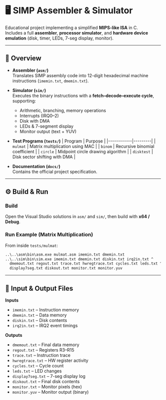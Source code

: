 # 🖥️ SIMP Assembler & Simulator

Educational project implementing a simplified **MIPS-like ISA** in C.  
Includes a full **assembler**, **processor simulator**, and **hardware device emulation** (disk, timer, LEDs, 7-seg display, monitor).

---

## 📌 Overview
- **Assembler (`asm/`)**  
  Translates SIMP assembly code into 12-digit hexadecimal machine instructions (`imemin.txt`, `dmemin.txt`).

- **Simulator (`sim/`)**  
  Executes the binary instructions with a **fetch–decode–execute cycle**, supporting:
  - Arithmetic, branching, memory operations  
  - Interrupts (IRQ0–2)  
  - Disk with DMA  
  - LEDs & 7-segment display  
  - Monitor output (text + YUV)

- **Test Programs (`tests/`)**
  | Program    | Purpose |
  |------------|---------|
  | `mulmat`   | Matrix multiplication using MAC |
  | `binom`    | Recursive binomial coefficient |
  | `circle`   | Midpoint circle drawing algorithm |
  | `disktest` | Disk sector shifting with DMA |

- **Documentation (`docs/`)**  
  Contains the official project specification.

---

## ⚙️ Build & Run

### Build
Open the Visual Studio solutions in `asm/` and `sim/`, then build with **x64 / Debug**.

### Run Example (Matrix Multiplication)
From inside `tests/mulmat`:

```bat
..\..\asm\bin\asm.exe mulmat.asm imemin.txt dmemin.txt
..\..\sim\bin\sim.exe imemin.txt dmemin.txt diskin.txt irq2in.txt ^
  dmemout.txt regout.txt trace.txt hwregtrace.txt cycles.txt leds.txt ^
  display7seg.txt diskout.txt monitor.txt monitor.yuv
```

---

## 📂 Input & Output Files

**Inputs**
- `imemin.txt` – Instruction memory
- `dmemin.txt` – Data memory
- `diskin.txt` – Disk contents
- `irq2in.txt` – IRQ2 event timings

**Outputs**
- `dmemout.txt` – Final data memory
- `regout.txt` – Registers R3–R15
- `trace.txt` – Instruction trace
- `hwregtrace.txt` – HW register activity
- `cycles.txt` – Cycle count
- `leds.txt` – LED changes
- `display7seg.txt` – 7-seg display log
- `diskout.txt` – Final disk contents
- `monitor.txt` – Monitor pixels (hex)
- `monitor.yuv` – Monitor output (binary)
